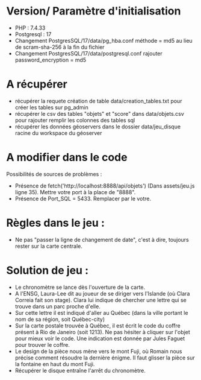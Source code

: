 # Version/ Paramètre d'initialisation
- PHP : 7.4.33
- Postgresql : 17
- Changement PostgresSQL/17/data/pg_hba.conf méthode = md5 au lieu de scram-sha-256 à la fin du fichier
- Changement PostgresSQL/17/data/postgresql.conf rajouter password_encryption = md5

# A récupérer
- récupérer la requete création de table data/creation_tables.txt pour créer les tables sur pg_admin
- récupérer le csv des tables "objets" et "score" dans data/objets.csv pour rajouter remplir les colonnes des tables sql
- récupérer les données géoservers dans le dossier data/jeu_disque racine du workspace du géoserver

# A modifier dans le code
Possibilités de sources de problèmes :
- Présence de fetch('http://localhost:8888/api/objets') (Dans assets/jeu.js ligne 35). Mettre votre port à la place de "8888".
- Présence de Port_SQL = 5433. Remplacer par le votre.

# Règles dans le jeu :
- Ne pas "passer la ligne de changement de date", c'est à dire, toujours rester sur la carte centrale.

# Solution de jeu :
- Le chronomètre se lance dès l'ouverture de la carte.
- A l'ENSG, Laura-Lee dit au joueur de se diriger vers l'Islande (où Clara Correia fait son stage). Clara lui indique de chercher une lettre qui se trouve dans un parc proche d'elle.
- Sur cette lettre il est indiqué d'aller au Québec (dans la ville portant le nom de sa région, soit Québec-city)
- Sur la carte postale trouvée à Québec, il est écrit le code du coffre présent à Rio de Janeiro (soit 1213). Ne pas hésiter à cliquer sur l'objet pour mieux voir le code. Une indication est donnée par Jules Faguet pour trouver le coffre.
- Le design de la pièce nous mène vers le mont Fuji, où Romain nous précise comment résoudre la dernière énigme. Il faut glisser la pièce sur la fontaine en haut du mont Fuji.
- Récupérer le disque entraîne l'arrêt du chronomètre.

